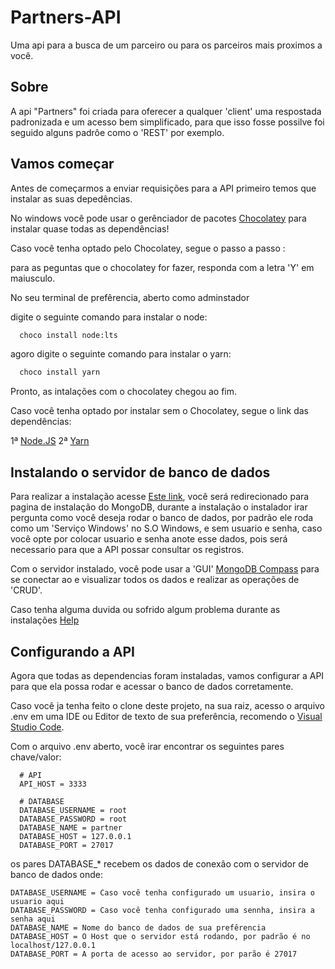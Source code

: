 # Partners-API

Uma api para a busca de um parceiro ou para os parceiros mais proximos a você.

## Sobre

A api "Partners" foi criada  para oferecer a qualquer 'client' uma respostada padronizada e um acesso bem simplificado, para que isso fosse possilve
foi seguido alguns padrôe como o 'REST' por exemplo.


## Vamos começar

Antes de começarmos a enviar requisições para a API primeiro temos que instalar as suas depedências.

No windows você pode usar o gerênciador de pacotes [Chocolatey](https://chocolatey.org/) para instalar quase todas as dependências!

Caso você tenha optado pelo Chocolatey, segue o passo a passo :

 para as peguntas que o chocolatey for fazer, responda com a letra 'Y' em maiusculo.

No seu terminal de prefêrencia, aberto como adminstador

digite o seguinte comando para instalar o node:
  ```bash
    choco install node:lts
  ```

agoro digite o seguinte comando para instalar o yarn:
  ```bash
    choco install yarn
  ```

Pronto, as intalações com o chocolatey chegou ao fim.

Caso você tenha optado por instalar sem o Chocolatey, segue o link das dependências:

  1ª [Node.JS](https://nodejs.org/en/download/)
  2ª [Yarn](https://classic.yarnpkg.com/en/docs/install/#windows-stable)
  
 ## Instalando o servidor de banco de dados
 
 Para realizar a instalação acesse [Este link](https://www.mongodb.com/try/download/community?tck=docs_server), você será redirecionado
 para pagina de instalação do MongoDB, durante a instalação o instalador irar pergunta como você deseja rodar o banco de dados, por padrão
 ele roda como um 'Serviço Windows' no S.O Windows, e sem usuario e senha, caso você opte por colocar usuario e senha anote esse dados, pois
 será necessario para que a API possar consultar os registros.
 
 Com o servidor instalado, você pode usar a 'GUI'  [MongoDB Compass](https://www.mongodb.com/try/download/compass) para se conectar ao
 e visualizar todos os dados e realizar as operações de 'CRUD'.
 
 Caso tenha alguma duvida ou sofrido algum problema durante as instalações [Help](https://docs.mongodb.com/manual/tutorial/install-mongodb-on-windows/)


## Configurando a API

Agora que todas as dependencias foram instaladas, vamos configurar a API para que ela possa rodar e acessar o banco de dados corretamente.

Caso você ja tenha feito o clone deste projeto, na sua raiz, acesso o arquivo .env em uma IDE ou Editor de texto de sua preferência, recomendo o
[Visual Studio Code](https://code.visualstudio.com/Download).

Com o arquivo .env aberto, você irar encontrar os seguintes pares chave/valor:
```env
  # API
  API_HOST = 3333

  # DATABASE
  DATABASE_USERNAME = root
  DATABASE_PASSWORD = root
  DATABASE_NAME = partner
  DATABASE_HOST = 127.0.0.1
  DATABASE_PORT = 27017
```

os pares DATABASE_* recebem os dados de conexão com o servidor de banco de dados onde:
  ```env
  DATABASE_USERNAME = Caso você tenha configurado um usuario, insira o usuario aqui
  DATABASE_PASSWORD = Caso você tenha configurado uma sennha, insira a senha aqui
  DATABASE_NAME = Nome do banco de dados de sua prefêrencia
  DATABASE_HOST = O Host que o servidor está rodando, por padrão é no localhost/127.0.0.1
  DATABASE_PORT = A porta de acesso ao servidor, por parão é 27017
  ```



